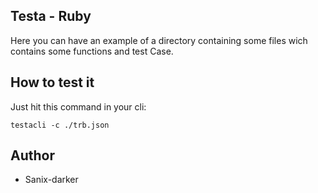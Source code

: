 ## Testa - Ruby

Here you can have an example of a directory containing some files wich contains some functions and test Case.

## How to test it

Just hit this command in your cli:
```shell
testacli -c ./trb.json
```

## Author

- Sanix-darker

